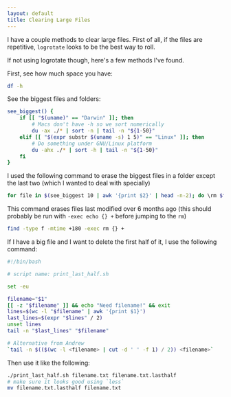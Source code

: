 ```yaml
---
layout: default
title: Clearing Large Files
---
```


I have a couple methods to clear large files. First of all, if the files are repetitive, `logrotate` looks to be the best way to roll.

If not using logrotate though, here's a few methods I've found.

First, see how much space you have:

```bash
df -h
```

See the biggest files and folders:

```bash
see_biggest() {
    if [[ "$(uname)" == "Darwin" ]]; then
        # Macs don't have -h so we sort numerically
        du -ax ./* | sort -n | tail -n "${1-50}"
    elif [[ "$(expr substr $(uname -s) 1 5)" == "Linux" ]]; then
        # Do something under GNU/Linux platform
        du -ahx ./* | sort -h | tail -n "${1-50}"
    fi
}

```

I used the following command to erase the biggest files in a folder except the last two (which I wanted to deal with specially)

```bash
for file in $(see_biggest 10 | awk '{print $2}' | head -n-2); do \rm $file; done
```

This command erases files last modified over 6 months ago (this should probably be run with `-exec echo {} +` before jumping to the `rm`)

```bash
find -type f -mtime +180 -exec rm {} +
```

If I have a big file and I want to delete the first half of it, I use the following command:

```bash
#!/bin/bash

# script name: print_last_half.sh

set -eu

filename="$1"
[[ -z "$filename" ]] && echo "Need filename!" && exit
lines=$(wc -l "$filename" | awk '{print $1}')
last_lines=$(expr "$lines" / 2)
unset lines
tail -n "$last_lines" "$filename"
```

```bash
# Alternative from Andrew
`tail -n $(($(wc -l <filename> | cut -d ' ' -f 1) / 2)) <filename>`
```

Then use it like the following:

```bash
./print_last_half.sh filename.txt filename.txt.lasthalf
# make sure it looks good using `less`
mv filename.txt.lasthalf filename.txt
```


